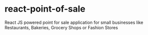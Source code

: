 # react-point-of-sale
React JS powered point for sale application for small businesses like Restaurants, Bakeries, Grocery Shops or Fashion Stores
